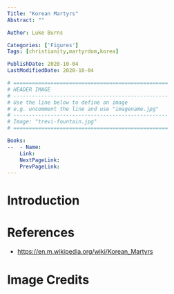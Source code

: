 ```yaml
---
Title: "Korean Martyrs"
Abstract: ""

Author: Luke Burns

Categories: ['Figures']
Tags: [christianity,martyrdom,korea]

PublishDate: 2020-10-04
LastModifiedDate: 2020-10-04

# ==================================================
# HEADER IMAGE
# --------------------------------------------------
# Use the line below to define an image
# e.g. uncomment the line and use "imagename.jpg"
# --------------------------------------------------
# Image: "trevi-fountain.jpg"
# ==================================================

Books:
--  - Name: 
    Link: 
    NextPageLink:
    PrevPageLink:
---
```

# Introduction

# References
* https://en.m.wikipedia.org/wiki/Korean_Martyrs

# Image Credits
